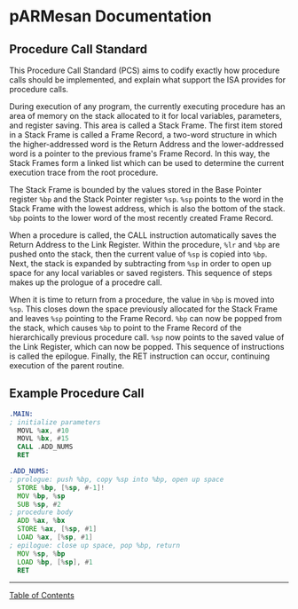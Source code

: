 # pARMesan Documentation

## Procedure Call Standard

This Procedure Call Standard (PCS) aims to codify exactly how procedure calls should be implemented, and explain what support the ISA provides for procedure calls.

During execution of any program, the currently executing procedure has an area of memory on the stack allocated to it for local variables, parameters, and register saving. This area is called a Stack Frame. The first item stored in a Stack Frame is called a Frame Record, a two-word structure in which the higher-addressed word is the Return Address and the lower-addressed word is a pointer to the previous frame's Frame Record. In this way, the Stack Frames form a linked list which can be used to determine the current execution trace from the root procedure.

The Stack Frame is bounded by the values stored in the Base Pointer register `%bp` and the Stack Pointer register `%sp`. `%sp` points to the word in the Stack Frame with the lowest address, which is also the bottom of the stack. `%bp` points to the lower word of the most recently created Frame Record. 

When a procedure is called, the CALL instruction automatically saves the Return Address to the Link Register. Within the procedure, `%lr` and `%bp` are pushed onto the stack, then the current value of `%sp` is copied into `%bp`. Next, the stack is expanded by subtracting from `%sp` in order to open up space for any local variables or saved registers. This sequence of steps makes up the prologue of a procedre call.

When it is time to return from a procedure, the value in `%bp` is moved into `%sp`. This closes down the space previously allocated for the Stack Frame and leaves `%sp` pointing to the Frame Record. `%bp` can now be popped from the stack, which causes `%bp` to point to the Frame Record of the hierarchically previous procedure call. `%sp` now points to the saved value of the Link Register, which can now be popped. This sequence of instructions is called the epilogue. Finally, the RET instruction can occur, continuing execution of the parent routine.

## Example Procedure Call
```asm
.MAIN:
; initialize parameters
  MOVL %ax, #10
  MOVL %bx, #15
  CALL .ADD_NUMS
  RET

.ADD_NUMS:
; prologue: push %bp, copy %sp into %bp, open up space
  STORE %bp, [%sp, #-1]!
  MOV %bp, %sp
  SUB %sp, #2
; procedure body
  ADD %ax, %bx
  STORE %ax, [%sp, #1]
  LOAD %ax, [%sp, #1]
; epilogue: close up space, pop %bp, return
  MOV %sp, %bp
  LOAD %bp, [%sp], #1
  RET

```

---

[Table of Contents](index.md)